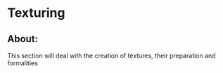 # Texturing

## About:
This section will deal with the creation of textures, their preparation and formalities